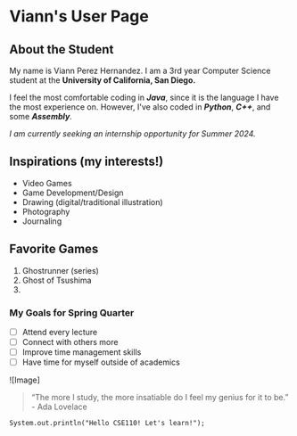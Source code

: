 # Viann's User Page
## About the Student 
My name is Viann Perez Hernandez. I am a 3rd year Computer Science student at the **University of California, San Diego.** 

I feel the most comfortable coding in ***Java***, since it is the language I have the most experience on. However, I've also coded in ***Python***, ***C++***, and some ***Assembly***.

_I am currently seeking an internship opportunity for Summer 2024._

## Inspirations (my interests!) 
- Video Games
- Game Development/Design
- Drawing (digital/traditional illustration)
- Photography
- Journaling

## Favorite Games
1. Ghostrunner (series)
2. Ghost of Tsushima
3. 

### My Goals for Spring Quarter
- [ ] Attend every lecture
- [ ] Connect with others more
- [ ] Improve time management skills
- [ ] Have time for myself outside of academics

![Image]

> “The more I study, the more insatiable do I feel my genius for it to be.” - Ada Lovelace

```
System.out.println("Hello CSE110! Let's learn!");
```









